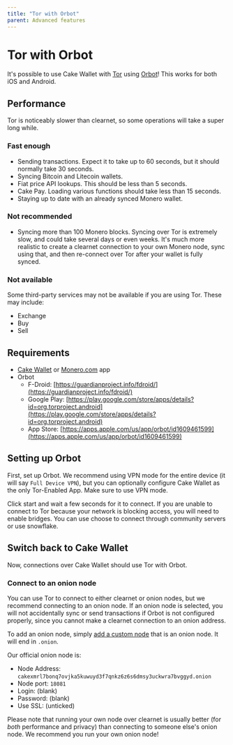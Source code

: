 ```yaml
---
title: "Tor with Orbot"
parent: Advanced features
---
```


# Tor with Orbot

It's possible to use Cake Wallet with [Tor](https://www.torproject.org/) using [Orbot](https://guardianproject.info/apps/org.torproject.android/)! This works for both iOS and Android.

## Performance

Tor is noticeably slower than clearnet, so some operations will take a super long while.

### Fast enough

* Sending transactions. Expect it to take up to 60 seconds, but it should normally take 30 seconds.
* Syncing Bitcoin and Litecoin wallets.
* Fiat price API lookups. This should be less than 5 seconds.
* Cake Pay. Loading various functions should take less than 15 seconds.
* Staying up to date with an already synced Monero wallet.

### Not recommended

* Syncing more than 100 Monero blocks. Syncing over Tor is extremely slow, and could take several days or even weeks. It's much more realistic to create a clearnet connection to your own Monero node, sync using that, and then re-connect over Tor after your wallet is fully synced.

### Not available

Some third-party services may not be available if you are using Tor. These may include:

* Exchange
* Buy
* Sell

## Requirements

* [Cake Wallet](https://cakewallet.com) or [Monero.com](https://monero.com) app
* Orbot
    * F-Droid: [https://guardianproject.info/fdroid/](https://guardianproject.info/fdroid/)
    * Google Play: [https://play.google.com/store/apps/details?id=org.torproject.android](https://play.google.com/store/apps/details?id=org.torproject.android)
    * App Store: [https://apps.apple.com/us/app/orbot/id1609461599](https://apps.apple.com/us/app/orbot/id1609461599)

## Setting up Orbot

First, set up Orbot. We recommend using VPN mode for the entire device (it will say `Full Device VPN`), but you can optionally configure Cake Wallet as the only Tor-Enabled App. Make sure to use VPN mode.

Click start and wait a few seconds for it to connect. If you are unable to connect to Tor because your network is blocking access, you will need to enable bridges. You can use choose to connect through community servers or use snowflake.

## Switch back to Cake Wallet

Now, connections over Cake Wallet should use Tor with Orbot.

### Connect to an onion node

You can use Tor to connect to either clearnet or onion nodes, but we recommend connecting to an onion node. If an onion node is selected, you will not accidentally sync or send transactions if Orbot is not configured properly, since you cannot make a clearnet connection to an onion address.

To add an onion node, simply [add a custom node](/docs/advanced-features/custom-node) that is an onion node. It will end in `.onion`.

Our official onion node is:

* Node Address: `cakexmrl7bonq7ovjka5kuwuyd3f7qnkz6z6s6dmsy3uckwra7bvggyd.onion`
* Node port: `18081`
* Login: (blank)
* Password: (blank)
* Use SSL: (unticked)

Please note that running your own node over clearnet is usually better (for *both* performance and privacy) than connecting to someone else's onion node. We recommend you run your own onion node!
